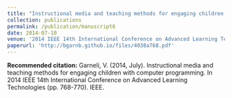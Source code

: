 ```yaml
---
title: "Instructional media and teaching methods for engaging children with computer programming"
collection: publications
permalink: /publication/manuscript6
date: 2014-07-10
venue: '2014 IEEE 14th International Conference on Advanced Learning Technologies'
paperurl: 'http://bgarnb.github.io/files/4038a768.pdf'
---
```


<b> Recommended citation:</b> Garneli, V. (2014, July). Instructional media and teaching methods for engaging children with computer programming. In 2014 IEEE 14th International Conference on Advanced Learning Technologies (pp. 768-770). IEEE.
